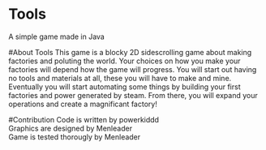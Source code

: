 # Tools
A simple game made in Java

#About Tools
This game is a blocky 2D sidescrolling game about making factories and poluting the world.
Your choices on how you make your factories will depend how the game will progress.
You will start out having no tools and materials at all, these you will have to make and mine.
Eventually you will start automating some things by building your first factories and power generated by steam.
From there, you will expand your operations and create a magnificant factory!

#Contribution
Code is written by powerkiddd  
Graphics are designed by Menleader  
Game is tested thorougly by Menleader  
